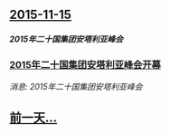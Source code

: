 ## [2015-11-15](/news/2015/11/15/index.md)

##### 2015年二十国集团安塔利亚峰会
### [2015年二十国集团安塔利亚峰会开幕](/news/2015/11/15/2015年二十国集团安塔利亚峰会开幕.md)
_消息: 2015年二十国集团安塔利亚峰会_

## [前一天...](/news/2015/11/13/index.md)


